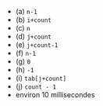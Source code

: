 
* (a) `n-1`
* (b) `i+count`
* (c) `n`
* (d) `j+count`
* (e) `j+count-1`
* (f) `n-1`
* (g) `0`
* (h) `-1`
* (i) `tab[j+count]`
* (j) `count - 1`
* environ 10 millisecondes
